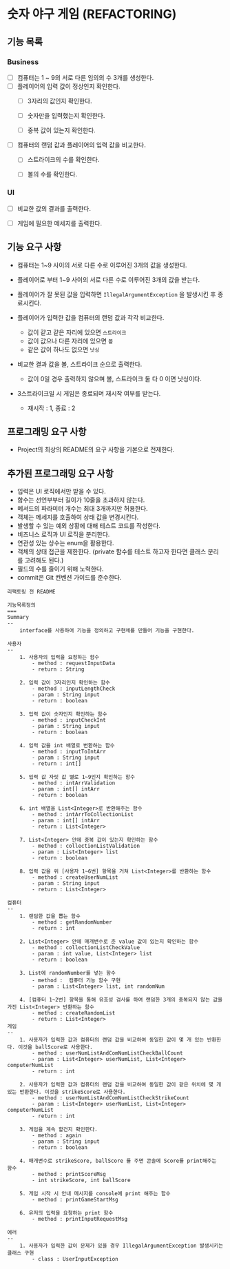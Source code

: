 # 숫자 야구 게임 (REFACTORING)

## 기능 목록
### Business
- [ ] 컴퓨터는 1 ~ 9의 서로 다른 임의의 수 3개를 생성한다.
- [ ] 플레이어의 입력 값이 정상인지 확인한다.
    - [ ] 3자리의 값인지 확인한다.
    - [ ] 숫자만을 입력했는지 확인한다.
    - [ ] 중복 값이 있는지 확인한다.


- [ ] 컴퓨터의 랜덤 값과 플레이어의 입력 값을 비교한다.
    - [ ] 스트라이크의 수를 확인한다.
    - [ ] 볼의 수를 확인한다.


### UI
- [ ] 비교한 값의 결과를 출력한다.
- [ ] 게임에 필요한 메세지를 출력한다.


## 기능 요구 사항
- 컴퓨터는 1~9 사이의 서로 다른 수로 이루어진 3개의 값을 생성한다.
- 플레이어로 부터 1~9 사이의 서로 다른 수로 이루어진 3개의 값을 받는다.
- 플레이어가 잘 못된 값을 입력하면 `IllegalArgumentException` 을 발생시킨 후 종료시킨다.
- 플레이어가 입력한 값을 컴퓨터의 랜덤 값과 각각 비교한다.
    - 값이 같고 같은 자리에 있으면 `스트라이크`
    - 값이 값으나 다른 자리에 있으면 `볼`
    - 같은 값이 하나도 없으면 `낫싱`


- 비교한 결과 값을 볼, 스트라이크 순으로 출력한다.
    - 값이 0일 경우 출력하지 않으며 볼, 스트라이크 둘 다 0 이면 낫싱이다.


- 3스트라이크일 시 게임은 종료되며 재시작 여부를 받는다.
    - 재시작 : 1, 종료 : 2

## 프로그래밍 요구 사항
- Project의 최상의 README의 요구 사항을 기본으로 전제한다.


## 추가된 프로그래밍 요구 사항
- 입력은 UI 로직에서만 받을 수 있다.
- 함수는 선언부부터 길이가 10줄을 초과하지 않는다.
- 메서드의 파라미터 개수는 최대 3개까지만 허용한다.
- 객체는 메세지를 호출하여 상태 값을 변경시킨다.
- 발생할 수 있는 예외 상황에 대해 테스트 코드를 작성한다.
- 비즈니스 로직과 UI 로직을 분리한다.
- 연관성 있는 상수는 enum을 활용한다.
- 객체의 상태 접근을 제한한다. (private 함수를 테스트 하고자 한다면 클래스 분리를 고려해도 된다.)
- 필드의 수를 줄이기 위해 노력한다.
- commit은 Git 컨벤션 가이드를 준수한다.



~~~
리팩토링 전 README

기능목록정의
===
Summary
--
    interface를 사용하여 기능을 정의하고 구현체를 만들어 기능을 구현한다.

사용자
--
    1. 사용자의 입력을 요청하는 함수
        - method : requestInputData
        - return : String

    2. 입력 값이 3자리인지 확인하는 함수
        - method : inputLengthCheck
        - param : String input
        - return : boolean

    3. 입력 값이 숫자인지 확인하는 함수
        - method : inputCheckInt
        - param : String input
        - return : boolean

    4. 입력 값을 int 배열로 변환하는 함수
        - method : inputToIntArr 
        - param : String input
        - return : int[]

    5. 입력 값 자릿 값 별로 1~9인지 확인하는 함수
        - method : intArrValidation 
        - param : int[] intArr
        - return : boolean

    6. int 배열을 List<Integer>로 반환해주는 함수
        - method : intArrToCollectionList
        - param : int[] intArr
        - return : List<Integer> 

    7. List<Integer> 안에 중복 값이 있는지 확인하는 함수
        - method : collectionListValidation
        - param : List<Integer> list
        - return : boolean

    8. 입력 값을 위 [사용자 1~6번] 항목을 거쳐 List<Integer>를 반환하는 함수
        - method : createUserNumList
        - param : String input
        - return : List<Integer>

컴퓨터
--
    1. 랜덤한 값을 뽑는 함수
        - method : getRandomNumber
        - return : int

    2. List<Integer> 안에 매개변수로 준 value 값이 있는지 확인하는 함수
        - method : collectionListCheckValue
        - param : int value, List<Integer> list
        - return : boolean

    3. List에 randomNumber를 넣는 함수
        - method :  컴퓨터 기능 함수 구현
        - param : List<Integer> list, int randomNum 
        
    4. [컴퓨터 1~2번] 항목을 통해 유효성 검사를 하여 랜덤한 3개의 중복되지 않는 값을 가진 List<Integer> 반환하는 함수
        - method : createRandomList
        - return : List<Integer>
게임
--
    1. 사용자가 입력한 값과 컴퓨터의 랜덤 값을 비교하여 동일한 값이 몇 개 있는 반환한다. 이것을 ballScore로 사용한다.
        - method : userNumListAndComNumListCheckBallCount
        - param : List<Integer> userNumList, List<Integer> computerNumList
        - return : int
        
    2. 사용자가 입력한 값과 컴퓨터의 랜덤 값을 비교하여 동일한 값이 같은 위치에 몇 개 있는 반환한다. 이것을 strikeScore로 사용한다.
        - method : userNumListAndComNumListCheckStrikeCount
        - param : List<Integer> userNumList, List<Integer> computerNumList
        - return : int

    3. 게임을 계속 할건지 확인한다.
        - method : again
        - param : String input
        - return : boolean

    4. 매개변수로 strikeScore, ballScore 를 주면 콘솔에 Score를 print해주는 함수
        - method : printScoreMsg
        - int strikeScore, int ballScore

    5. 게임 시작 시 안내 메시지를 console에 print 해주는 함수
        - method : printGameStartMsg
 
    6. 유저의 입력을 요청하는 print 함수 
        - method : printInputRequestMsg

에러
--
    1. 사용자가 입력한 값이 문제가 있을 경우 IllegalArgumentException 발생시키는 클래스 구현
        - class : UserInputException